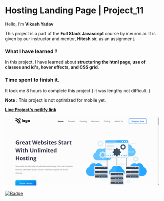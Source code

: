 # **Hosting Landing Page | Project_11**

Hello, I'm **Vikash Yadav** 

This project is a part of the **Full Stack Javascript** course by ineuron.ai. It is given by our instructor and mentor, **Hitesh** sir,  as an assignment.


### **What I have learned ?**

In this project, I have learned about **structuring the html page, use of classes and id's, hover effects, and CSS grid**.

### **Time spent to finish it.**

It took me 8 hours to complete this project.( it was lengthy not difficult. )

**Note :** This project is not optimized for mobile yet.


**[Live Project's netlify link](https://hosting-landing-page-project-11.netlify.app/ "Project link")**



[![Project ScreenShot](./css%20project_11%20done.png)](https://hosting-landing-page-project-11.netlify.app/ "Project link")


[![Badge](https://img.shields.io/badge/Project__11-Hosting%20Landing%20Page-yellow)](https://hosting-landing-page-project-11.netlify.app/ "Project link")